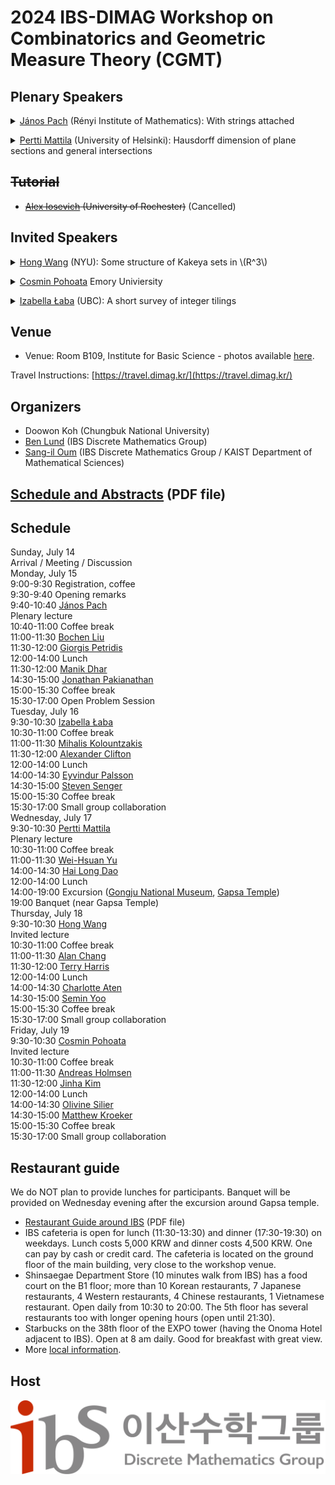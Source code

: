 ---
---
# 2024 IBS-DIMAG Workshop on Combinatorics and Geometric Measure Theory (CGMT)

## Plenary Speakers
<p><details><summary><a href="https://www.renyi.hu/~pach/">János Pach</a> (Rényi Institute of Mathematics):
  With strings attached</summary>The intersection graph of a collection \(C\) of sets is the graph whose vertex set is \(C\) and in which two sets in \(C\) are connected by an edge if and only if they have nonempty intersection. String graphs, intersection graphs of continuous curves (``strings") in the plane have been studied intensively since the 1960s, for their exciting algorithmic and combinatorial properties and their applications in chip design, network theory, graph drawing and elsewhere. After giving a whirlwind tour of string graph theory, I will present some recent results and annoying open problems. In particular, I will sketch the proof of the following theorem, joint with Jacob Fox and Andrew Suk. Given a set \(R\) of \(n\) red curves, and and a set \(B\) of \(n\) blue curves in the plane such that any two of them meet at most once, there are subsets \(R' \subset R\) and \(B' \subset B\) with \(|R'|, |B'| \geq \Omega(n)\) with the property that either every curve in \(R'\) crosses every curve in \(B'\), or every curve in \(R'\) is disjoint from every curve in \(B'\).</details></p>
<p><details><summary><a href="https://en.wikipedia.org/wiki/Pertti_Mattila">Pertti Mattila</a> (University of Helsinki):
  Hausdorff dimension of plane sections and general intersections</summary>I shall discuss conditions on a general family   \(P_{\lambda}:\mathbb{R}^n\to\mathbb{R}^m, \lambda \in \Lambda,\) of orthogonal projections and a measure \(\omega\) on \(\Lambda\) which guarantee that the Hausdorff dimension formula \(\dim A\cap P_{\lambda}^{-1}\{u\}=s-m\)  holds for \(\omega\) almost all \(\lambda\) for measurable sets \(A\subset\mathbb{R}^n\) with positive and finite \(s\)-dimensional Hausdorff measure, \(s>m\). I shall present some families of projections where this applies. This leads to some new results on the Hausdorff dimension of intersections \(\dim A\cap (g(B)+z)\) for almost all rotations \(g\) and  for positively many \(z\in\mathbb{R}^n\). </details></p>


## <del>Tutorial</del>
- <del>[Alex Iosevich](https://people.math.rochester.edu/faculty/iosevich/) (University of Rochester)</del> (Cancelled)

## Invited Speakers
<p><details><summary><a href="https://sites.google.com/view/hongwang/home">Hong Wang</a> (NYU): Some structure of Kakeya sets in \(R^3\)</summary>
A Kakeya set in \(R^n\) is a set of points that contains a unit line
segment in every direction. We study the structure of Kakeya sets in \(R^3\)
and show that  for any Kakeya set \(K\), there exists well-separated scales
\(0 < \delta < \rho\leq 1\) so that the \delta-neighborhood of \(K\) is almost as large
as the \rho-neighborhood of \(K\).  As a consequence, every Kakeya set in \(R^3\)
has Assouad dimension \(3\).  This is joint work with Josh Zahl.</details></p>
<p><details><summary><a href="https://pohoatza.wordpress.com/about/">Cosmin Pohoata</a> Emory Univiersity</summary></details></p>
<p><details><summary><a href="https://personal.math.ubc.ca/~ilaba/">Izabella Łaba</a> (UBC): A short survey of integer tilings</summary>
   A set \(A\subset\mathbb{Z}\) tiles the integers by translations if
there is a set \(T\subset\mathbb{Z}\) such that every integer
\(n\in\mathbb{Z}\) has a unique representation \(n=a+t\) with \(a\in A\) and
\(t\in T\). The main open question regarding integer tilings is the
Coven-Meyerowitz conjecture, providing a tentative characterization of
finite tiles. We will survey some of the recent developments and open
questions in this area, including a very recent joint result with Itay
Londner where we prove the Coven-Meyerowitz tiling conditions for a new
class of tilings.</details></p>

## Venue

- Venue: Room B109, Institute for Basic Science - photos available [here](https://dimag.ibs.re.kr/2018/12/).

Travel Instructions: [https://travel.dimag.kr/](https://travel.dimag.kr/)

## Organizers

- Doowon Koh (Chungbuk National University)
- [Ben Lund](http://www.ben-lund.com) (IBS Discrete Mathematics Group)
- [Sang-il Oum](https://dimag.ibs.re.kr/home/sangil/) (IBS Discrete Mathematics Group / KAIST Department of Mathematical Sciences)

## [Schedule and Abstracts](IBS_workshop_on_interactions_between_combinatorics_and_measure_theory%20(12).pdf) (PDF file)

## Schedule

<div class="calendar">            
    <div class="day-header">Sunday, July 14</div>
    <div class="event col-1 time-14-19">Arrival / Meeting / Discussion</div>
    <div class="day-header">Monday, July 15</div>
    <div class="event col-2 time-9-9-30">9:00-9:30 Registration, coffee</div>
    <div class="event col-2 time-9-30-9-40">9:30-9:40 Opening remarks</div>
    <div class="event col-2 time-9-40-10-40">9:40-10:40 <a href="https://www.renyi.hu/~pach/">János Pach</a> <div class="type">Plenary lecture</div></div>
    <div class="event col-2 time-10-40-11">10:40-11:00 Coffee break</div>
    <div class="event col-2 time-11-11-30">11:00-11:30 <a href="https://sites.google.com/view/bochen-liu-math">Bochen Liu</a> </div>
    <div class="event col-2 time-11-30-12">11:30-12:00 <a href="https://www.math.uga.edu/directory/people/giorgis-petridis">Giorgis Petridis</a> </div>
    <div class="event col-2 time-12-14">12:00-14:00 Lunch</div>
    <div class="event col-4 time-11-30-12">11:30-12:00 <a href="https://dharmanik.github.io/">Manik Dhar</a> </div>    
    <div class="event col-2 time-14-30-15">14:30-15:00 <a href="https://people.math.rochester.edu/faculty/jonpak/">Jonathan Pakianathan</a> </div>
    <div class="event col-2 time-15-15-30">15:00-15:30 Coffee break</div>
    <div class="event col-2 time-15-30-17">15:30-17:00 Open Problem Session</div>
    <div class="day-header">Tuesday, July 16</div>
    <div class="event col-3 time-9-30-10-30">9:30-10:30 <a href="https://personal.math.ubc.ca/~ilaba/">Izabella Łaba</a> </div>
    <div class="event col-3 time-10-30-11">10:30-11:00 Coffee break</div>
    <div class="event col-3 time-11-30-12">11:00-11:30 <a href="https://eigen-space.org">Mihalis Kolountzakis</a> </div>
    <div class="event col-3 time-11-11-30">11:30-12:00 <a href="https://sites.google.com/view/alexander-clifton/home">Alexander Clifton</a> </div>
    <div class="event col-3 time-12-14">12:00-14:00 Lunch</div>
    <div class="event col-3 time-14-14-30">14:00-14:30 <a href="https://personal.math.vt.edu/palsson/">Eyvindur Palsson</a> </div>
    <div class="event col-3 time-14-30-15">14:30-15:00 <a href="http://people.missouristate.edu/stevensenger/math.html">Steven Senger</a> </div>
    <div class="event col-3 time-15-16">15:00-15:30 Coffee break</div>
    <div class="event col-3 time-15-30-17">15:30-17:00 Small group collaboration</div>
    <div class="day-header">Wednesday, July 17</div>
    <div class="event col-4 time-9-30-10-30">9:30-10:30 <a href="https://en.wikipedia.org/wiki/Pertti_Mattila">Pertti Mattila</a> <div class="type">Plenary lecture</div></div>
    <div class="event col-4 time-10-30-11">10:30-11:00 Coffee break</div>
    <div class="event col-4 time-11-11-30">11:00-11:30 <a href="https://sites.google.com/view/weihsuanyu">Wei-Hsuan Yu</a> </div>
    <div class="event col-2 time-14-14-30">14:00-14:30 <a href="https://mathematics.ku.edu/people/hai-long-dao">Hai Long Dao</a> </div>
    <div class="event col-4 time-12-14">12:00-14:00 Lunch</div>
    <div class="event col-4 time-14-19">14:00-19:00 Excursion (<a href="https://gongju.museum.go.kr/eng/index.do">Gongju National Museum</a>, <a href="http://koreantempleguide.com/gapsa-temple-갑사-gongju-chungcheongnam-do/">Gapsa Temple</a>)</div>
    <div class="event col-4 time-19">19:00 Banquet (near Gapsa Temple)</div>
    <div class="day-header">Thursday, July 18</div>
    <div class="event col-5 time-9-30-10-30">9:30-10:30 <a href="https://sites.google.com/view/hongwang/home">Hong Wang</a> <div class="type">Invited lecture</div></div>
    <div class="event col-5 time-10-30-11">10:30-11:00 Coffee break</div>
    <div class="event col-5 time-11-11-30">11:00-11:30 <a href="https://sites.google.com/view/alanchang/home">Alan Chang</a> </div>
    <div class="event col-5 time-11-30-12">11:30-12:00 <a href="https://sites.google.com/view/terryljh/home">Terry Harris</a> </div>
    <div class="event col-5 time-12-14">12:00-14:00 Lunch</div>
    <div class="event col-5 time-14-14-30">14:00-14:30 <a href="https://aten.cool">Charlotte Aten</a> </div>
    <div class="event col-5 time-14-30-15">14:30-15:00 <a href="https://sites.google.com/site/seminmathematics">Semin Yoo</a> </div>
    <div class="event col-5 time-15-16">15:00-15:30 Coffee break</div>
    <div class="event col-5 time-15-30-17">15:30-17:00 Small group collaboration</div>
    <div class="day-header">Friday, July 19</div>
    <div class="event col-6 time-9-30-10-30">9:30-10:30 <a href="https://pohoatza.wordpress.com/about/">Cosmin Pohoata</a> <div class="type">Invited lecture</div></div>
    <div class="event col-6 time-10-30-11">10:30-11:00 Coffee break</div>
    <div class="event col-6 time-11-11-30">11:00-11:30 <a href="http://mathsci.kaist.ac.kr/~andreash/newpage/home.html">Andreas Holmsen</a> </div>
    <div class="event col-6 time-11-30-12">11:30-12:00 <a href="https://sites.google.com/view/jinhakim">Jinha Kim</a> </div>
    <div class="event col-6 time-12-14">12:00-14:00 Lunch</div>
    <div class="event col-6 time-14-14-30">14:00-14:30 <a href="https://math.berkeley.edu/people/grad/olivine-silier">Olivine Silier</a> </div>
    <div class="event col-6 time-14-30-15">14:30-15:00 <a href="https://uwaterloo.ca/combinatorics-and-optimization/contacts/matthew-kroeker">Matthew Kroeker</a> </div>
    <div class="event col-6 time-15-16">15:00-15:30 Coffee break</div>
    <div class="event col-6 time-15-30-17">15:30-17:00 Small group collaboration</div>
</div>

## Restaurant guide

We do NOT plan to provide lunches for participants. Banquet will be provided on Wednesday evening after the excursion around Gapsa temple.
- [Restaurant Guide around IBS](http://www.micedaejeon.com/images/djec/link/Restaurant_Guide_Book_Around_DCC_Eng.pdf) (PDF file)
- IBS cafeteria is open for lunch (11:30-13:30) and dinner (17:30-19:30) on weekdays. Lunch costs 5,000 KRW and dinner costs 4,500 KRW. One can pay by cash or credit card. The cafeteria is located on the ground floor of the main building, very close to the workshop venue.
- Shinsaegae Department Store (10 minutes walk from IBS) has a food court on the B1 floor; more than 10 Korean restaurants, 7 Japanese restaurants, 4 Western restaurants, 4 Chinese restaurants, 1 Vietnamese restaurant. Open daily from 10:30 to 20:00. The 5th floor has several restaurants too with longer opening hours (open until 21:30).
- Starbucks on the 38th floor of the EXPO tower (having the Onoma Hotel adjacent to IBS). Open at 8 am daily. Good for breakfast with great view.
- More [local information](https://travel.dimag.kr/localinfo/).

## Host 

<div id="logo"><a href="https://dimag.ibs.re.kr/"><img src="/assets/dimag.png" alt="IBS Discrete Mathematics Group" /></a> 

